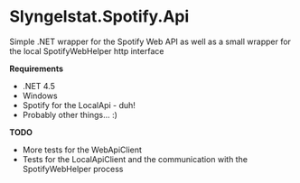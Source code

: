 Slyngelstat.Spotify.Api
===================

Simple .NET wrapper for the Spotify Web API as well as a small wrapper for the local SpotifyWebHelper http interface


**Requirements**
- .NET 4.5
- Windows
- Spotify for the LocalApi - duh!
- Probably other things... :)

**TODO**
- More tests for the WebApiClient
- Tests for the LocalApiClient and the communication with the SpotifyWebHelper process